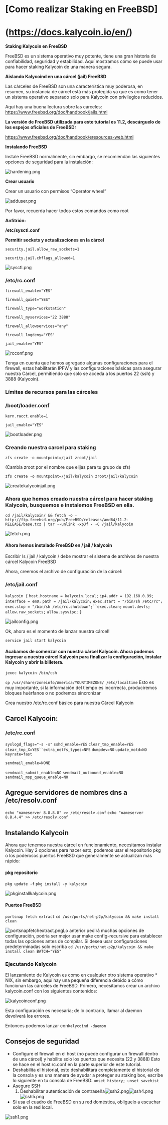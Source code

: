 # [Como realizar Staking en FreeBSD]



# (https://docs.kalycoin.io/en/)

**Staking Kalycoin en FreeBSD** 

FreeBSD es un sistema operativo muy potente, tiene una gran historia de confiabilidad, seguridad y estabilidad. Aquí mostramos cómo se puede usar para hacer staking Kalycoin de una manera segura. 

**Aislando Kalycoind en una cárcel (jail) FreeBSD** 

Las cárceles de FreeBSD son una característica muy poderosa, en resumen, su instancia de cárcel está más protegida ya que es como tener un sistema operativo separado solo para Kalycoin con privilegios reducidos. 

Aquí hay una buena lectura sobre las cárceles:  <https://www.freebsd.org/doc/handbook/jails.html>

**La versión de FreeBSD utilizada para este tutorial es 11.2, descárguelo de los espejos oficiales de FreeBSD:** 

<https://www.freebsd.org/doc/handbook/eresources-web.html>

**Instalando FreeBSD** 

Instale FreeBSD normalmente, sin embargo, se recomiendan las siguientes opciones de seguridad para la instalación: 

![hardening.png](https://docs.kalycoin.io/en/freebsd/hardening.png)

**Crear usuario** 

Crear un usuario con permisos “Operator wheel” 

![adduser.png](https://docs.kalycoin.io/en/freebsd/adduser.png)

Por favor, recuerda hacer todos estos comandos como root 

**Anfitrión:** 

**/etc/sysctl.conf** 

**Permitir sockets y actualizaciones en la cárcel** 

`security.jail.allow_raw_sockets=1`

`security.jail.chflags_allowed=1`

![sysctl.png](https://docs.kalycoin.io/en/freebsd/sysctl.png)

### /etc/rc.conf

`firewall_enable="YES"`

`firewall_quiet="YES"`

`firewall_type="workstation"`

`firewall_myservices="22 3888"`

`firewall_allowservices="any"`

`firewall_logdeny="YES"`

`jail_enable="YES"`

![rcconf.png](https://docs.kalycoin.io/en/freebsd/rcconf.png)

Tenga en cuenta que hemos agregado algunas configuraciones para el firewall, estas habilitarán IPFW y las configuraciones básicas para asegurar nuestra Cárcel, permitiendo que solo se acceda a los puertos 22 (ssh) y 3888 (Kalycoin). 

### Límites de recursos para las cárceles

### /boot/loader.conf

`kern.racct.enable=1`

`jail_enable="YES"`

![bootloader.png](https://docs.kalycoin.io/en/freebsd/bootloader.png)

### Creando nuestra carcel para staking

`zfs create -o mountpoint=/jail zroot/jail`

(Cambia zroot por el nombre que elijas para tu grupo de zfs)

`zfs create -o mountpoint=/jail/kalycoin zroot/jail/kalycoin`

![createkalycoinjail.png](https://docs.kalycoin.io/en/freebsd/createkalycoinjail.png)

### Ahora que hemos creado nuestra cárcel para hacer staking Kalycoin, busquemos e instalemos FreeBSD en ella.

`cd /jail/kalycoin/ && fetch -o - http://ftp.freebsd.org/pub/FreeBSD/releases/amd64/11.2-RELEASE/base.txz | tar --unlink -xpJf - -C /jail/kalycoin`

![fetch.png](https://docs.kalycoin.io/en/freebsd/fetch.png)

#### Ahora hemos instalado FreeBSD en / jail / kalycoin

Escribir ls / jail / kalycoin / debe mostrar el sistema de archivos de nuestra cárcel Kalycoin FreeBSD

Ahora, creemos el archivo de configuración de la cárcel:

### /etc/jail.conf

`kalycoin {` `host.hostname = kalycoin.local;` `ip4.addr = 192.168.0.99;` `interface = em0;` `path = /jail/kalycoin;` `exec.start = "/bin/sh /etc/rc";` `exec.stop = "/bin/sh /etc/rc.shutdown";``exec.clean;` `mount.devfs;` `allow.raw_sockets;` `allow.sysvipc;` `}`

![jailconfig.png](https://docs.kalycoin.io/en/freebsd/jailconfig.png)

Ok, ahora es el momento de lanzar nuestra cárcel!

`service jail start kalycoin`

#### Acabamos de comenzar con nuestra cárcel Kalycoin. Ahora podemos ingresar a nuestra cárcel Kalycoin para finalizar la configuración, instalar Kalycoin y abrir la billetera.

`jexec kalycoin /bin/csh`

`cp /usr/share/zoneinfo/America/YOURTIMEZONE/ /etc/localtime` Esto es muy importante, si la información del tiempo es incorrecta, produciremos bloques huérfanos o no podremos sincronizar

Crea nuestro /etc/rc.conf básico para nuestra Cárcel Kalycoin

## Carcel Kalycoin:

### /etc/rc.conf

`syslogd_flags="-s -s"` `sshd_enable=YES` `clear_tmp_enable=YES` `clear_tmp_X=YES``extra_netfs_types=NFS` `dumpdev=NO` `update_motd=NO` `keyrate=fast`

`sendmail_enable=NONE`

`sendmail_submit_enable=NO` `sendmail_outbound_enable=NO` `sendmail_msp_queue_enable=NO`

## Agregue servidores de nombres dns a /etc/resolv.conf

`echo "nameserver 8.8.8.8" >> /etc/resolv.conf` `echo "nameserver 8.8.4.4" >> /etc/resolv.conf`

## Instalando Kalycoin

Ahora que tenemos nuestra cárcel en funcionamiento, necesitamos instalar Kalycoin. Hay 2 opciones para hacer esto, podemos usar el repositorio pkg o los poderosos puertos FreeBSD que generalmente se actualizan más rápido:

#### pkg repositorio

`pkg update -f` `pkg install -y kalycoin`

![pkginstallkalycoin.png](https://docs.kalycoin.io/en/freebsd/pkginstallkalycoin.png)

#### Puertos FreeBSD

`portsnap fetch extract` `cd /usr/ports/net-p2p/kalycoin && make install clean`

![portsnapfetchextract.png](https://docs.kalycoin.io/en/freebsd/portsnapfetchextract.png)Lo anterior pedirá muchas opciones de configuración, podría ser mejor usar make config-recursive para establecer todas las opciones antes de compilar. Si desea usar configuraciones predeterminadas solo escriba `cd /usr/ports/net-p2p/kalycoin && make install clean BATCH="YES"`

### Ejecutando Kalycoin

El lanzamiento de Kalycoin es como en cualquier otro sistema operativo * NIX, sin embargo, aquí hay una pequeña diferencia debido a cómo funcionan las cárceles de FreeBSD. Primero, necesitamos crear un archivo kalycoin.conf con los siguientes contenidos:

![kalycoinconf.png](https://docs.kalycoin.io/en/freebsd/kalycoinconf.png)

Esta configuración es necesaria; de lo contrario, llamar al daemon devolverá los errores.

Entonces podemos lanzar con`kalycoind -daemon`

## Consejos de seguridad

- Configure el firewall en el host (no puede configurar un firewall dentro de una cárcel) y habilite solo los puertos que necesita (22 y 3888) Esto se hace en el host rc.conf en la parte superior de este tutorial.
- Deshabilita el historial, esto deshabilitará completamente el historial de la consola y es una manera de ayudar a proteger su staking box, escribe lo siguiente en tu consola de FreeBSD: `unset history; unset savehist`
- Asegure SSH: 
  1. Deshabilitar autenticación de contraseña![ssh2.png](https://docs.kalycoin.io/en/freebsd/ssh2.png)![ssh4.png](https://docs.kalycoin.io/en/freebsd/ssh4.png)![ssh5.png](https://docs.kalycoin.io/en/freebsd/ssh5.png)
- Si usa el cuadro de FreeBSD en su red doméstica,  obliguelo a escuchar solo en la red local.

![ssh1.png](https://docs.kalycoin.io/en/freebsd/ssh1.png)